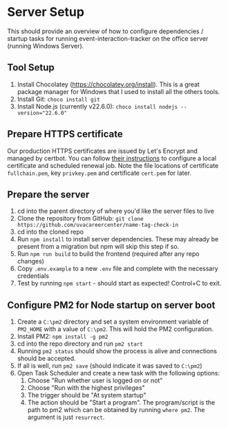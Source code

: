 # Server Setup

This should provide an overview of how to configure dependencies / startup tasks for running event-interaction-tracker on the office server (running Windows Server).

## Tool Setup

1. Install Chocolatey (https://chocolatey.org/install). This is a great package manager for Windows that I used to install all the others tools.
2. Install Git: `choco install git`
3. Install Node.js (currently v22.6.0): `choco install nodejs --version="22.6.0"`

## Prepare HTTPS certificate

Our production HTTPS certificates are issued by Let's Encrypt and managed by certbot. You can follow [their instructions](https://certbot.eff.org/instructions?ws=other&os=windows) to configure a local certificate and scheduled renewal job. Note the file locations of certificate `fullchain.pem`, key `privkey.pem` and certificate `cert.pem` for later.

## Prepare the server

1. cd into the parent directory of where you'd like the server files to live
2. Clone the repository from GitHub: `git clone https://github.com/uvacareercenter/name-tag-check-in`
3. cd into the cloned repo
4. Run `npm install` to install server dependencies. These may already be present from a migration but npm will skip this step if so.
5. Run `npm run build` to build the frontend (required after any repo changes)
6. Copy `.env.example` to a new `.env` file and complete with the necessary credentials
7. Test by running `npm start` - should start as expected! Control+C to exit.

## Configure PM2 for Node startup on server boot

1. Create a `C:\pm2` directory and set a system environment variable of `PM2_HOME` with a value of `C:\pm2`. This will hold the PM2 configuration.
2. Install PM2: `npm install -g pm2`
3. cd into the repo directory and run `pm2 start`
4. Running `pm2 status` should show the process is alive and connections should be accepted.
5. If all is well, run `pm2 save` (should indicate it was saved to `C:\pm2`)
6. Open Task Scheduler and create a new task with the following options:
   1. Choose "Run whether user is logged on or not"
   2. Choose "Run with the highest privileges"
   3. The trigger should be "At system startup"
   4. The action should be "Start a program". The program/script is the path to pm2 which can be obtained by running `where pm2`. The argument is just `resurrect`.
